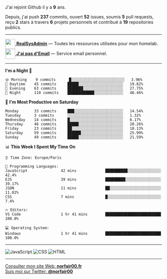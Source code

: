J'ai rejoint Github il y a **9** ans.

Depuis, j'ai push **237** commits, ouvert **52** issues, soumis **5** pull requests, reçu **2** stars à travers **6** projets personnels et contribué à **19** repositories publics.

---

[<img src="https://avatars2.githubusercontent.com/u/64165263?s=96&v=4" width="32" height="32" align="center"> **RealSysAdmin**](https://github.com/realsysadmin-icu) — Toutes les ressources utilisées pour mon homelab.  
[<img src="https://avatars1.githubusercontent.com/u/65110091?s=96&v=4" width="32" height="32" align="center"> **J'ai pas d'Email**](https://github.com/jaipasdemail) — Service email personnel.  

---

<!--START_SECTION:waka-->
**I'm a Night 🦉** 

```text
🌞 Morning    9 commits      █░░░░░░░░░░░░░░░░░░░░░░░░   3.96% 
🌆 Daytime    45 commits     █████░░░░░░░░░░░░░░░░░░░░   19.82% 
🌃 Evening    63 commits     ███████░░░░░░░░░░░░░░░░░░   27.75% 
🌙 Night      110 commits    ████████████░░░░░░░░░░░░░   48.46%

```
📅 **I'm Most Productive on Saturday** 

```text
Monday       33 commits     ███░░░░░░░░░░░░░░░░░░░░░░   14.54% 
Tuesday      3 commits      ░░░░░░░░░░░░░░░░░░░░░░░░░   1.32% 
Wednesday    14 commits     █░░░░░░░░░░░░░░░░░░░░░░░░   6.17% 
Thursday     46 commits     █████░░░░░░░░░░░░░░░░░░░░   20.26% 
Friday       23 commits     ██░░░░░░░░░░░░░░░░░░░░░░░   10.13% 
Saturday     59 commits     ██████░░░░░░░░░░░░░░░░░░░   25.99% 
Sunday       49 commits     █████░░░░░░░░░░░░░░░░░░░░   21.59%

```


📊 **This Week I Spent My Time On** 

```text
⌚︎ Time Zone: Europe/Paris

💬 Programming Languages: 
JavaScript               42 mins             ██████████░░░░░░░░░░░░░░░   42.4% 
EJS                      39 mins             █████████░░░░░░░░░░░░░░░░   39.17% 
JSON                     11 mins             ██░░░░░░░░░░░░░░░░░░░░░░░   11.02% 
CSS                      7 mins              █░░░░░░░░░░░░░░░░░░░░░░░░   7.4%

🔥 Editors: 
VS Code                  1 hr 41 mins        █████████████████████████   100.0%

💻 Operating System: 
Windows                  1 hr 41 mins        █████████████████████████   100.0%

```


<!--END_SECTION:waka-->

---

![JavaScript](https://img.shields.io/static/v1?style=for-the-badge&label=JavaScript&color=555&labelColor=%23f1e05a&message=67.7%25)
![CSS](https://img.shields.io/static/v1?style=for-the-badge&label=CSS&color=555&labelColor=%23563d7c&message=18.8%25)
![HTML](https://img.shields.io/static/v1?style=for-the-badge&label=HTML&color=555&labelColor=%23e34c26&message=13.4%25)

---

[Consulter mon site Web: **norfair00.fr**](https://norfair00.fr/)  
[Suis moi sur Twitter: **@norfair00**](https://twitter.com/norfair00)

